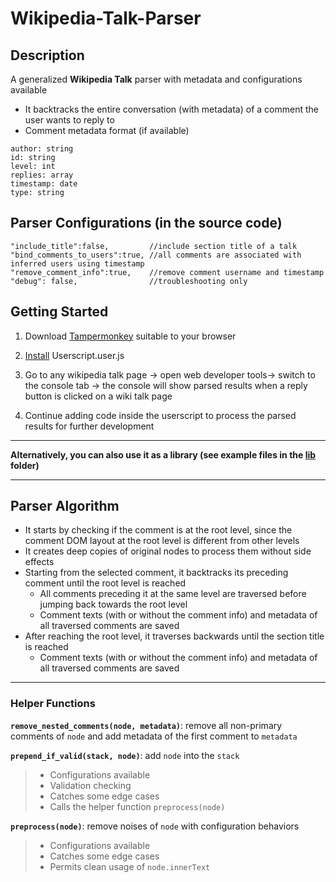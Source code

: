 # Wikipedia-Talk-Parser

## Description

A generalized **Wikipedia Talk** parser with metadata and configurations available 

- It backtracks the entire conversation (with metadata) of a comment the user wants to reply to
- Comment metadata format (if available)
```
author: string
id: string
level: int
replies: array
timestamp: date
type: string
```

## Parser Configurations (in the source code)
```
"include_title":false,         //include section title of a talk
"bind_comments_to_users":true, //all comments are associated with inferred users using timestamp
"remove_comment_info":true,    //remove comment username and timestamp
"debug": false,                //troubleshooting only
```

## Getting Started
1. Download [Tampermonkey](https://www.tampermonkey.net) suitable to your browser

2. [Install](https://github.com/peiliou/Wikipedia-Talk-Parser/raw/main/Userscript.user.js) Userscript.user.js

3. Go to any wikipedia talk page -> open web developer tools-> switch to the console tab -> the console will show parsed results when a reply button is clicked on a wiki talk page

4. Continue adding code inside the userscript to process the parsed results for further development

---

**Alternatively, you can also use it as a library (see example files in the [lib](https://github.com/peiliou/Wikipedia-Talk-Parser/tree/main/lib) folder)**

---

## Parser Algorithm
- It starts by checking if the comment is at the root level, since the comment DOM layout at the root level is different from other levels
- It creates deep copies of original nodes to process them without side effects
- Starting from the selected comment, it backtracks its preceding comment until the root level is reached
   - All comments preceding it at the same level are traversed before jumping back towards the root level
   - Comment texts (with or without the comment info) and metadata of all traversed comments are saved
- After reaching the root level, it traverses backwards until the section title is reached
   - Comment texts (with or without the comment info) and metadata of all traversed comments are saved
   
---

### Helper Functions

**`remove_nested_comments(node, metadata)`**: remove all non-primary comments of `node` and add metadata of the first comment to `metadata`

**`prepend_if_valid(stack, node)`**: add `node` into the `stack`
   >- Configurations available
   >- Validation checking
   >- Catches some edge cases
   >- Calls the helper function `preprocess(node)`

**`preprocess(node)`**: remove noises of `node` with configuration behaviors
   >- Configurations available
   >- Catches some edge cases
   >- Permits clean usage of `node.innerText`